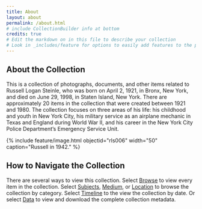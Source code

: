 ```yaml
---
title: About
layout: about
permalink: /about.html
# include CollectionBuilder info at bottom
credits: true
# Edit the markdown on in this file to describe your collection
# Look in _includes/feature for options to easily add features to the page
---
```

## About the Collection

This is a collection of photographs, documents, and other items related to Russell Logan Steinle, who was born on April 2, 1921, in Bronx, New York, and died on June 29, 1998, in Staten Island, New York. There are approximately 20 items in the collection that were created between 1921 and 1980. The collection focuses on three areas of his life: his childhood and youth in New York City, his military service as an airplane mechanic in Texas and England during World War II, and his career in the New York City Police Department’s Emergency Service Unit.

{% include feature/image.html objectid="rls006" width="50" caption="Russell in 1942." %}

## How to Navigate the Collection

There are several ways to view this collection. Select [Browse](pages/browse.md) to view every item in the collection. Select [Subjects](pages/subjects.md), [Medium](pages/medium.md), or [Location](pages/location.md) to browse the collection by category. Select [Timeline](pages/timeline.md) to the view the collection by date. Or select [Data](pages/data.md) to view and download the complete collection metadata.
